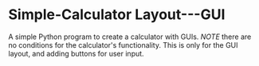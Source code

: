 # Simple-Calculator Layout---GUI
A simple Python program to create a calculator with GUIs.
*NOTE* there are no conditions for the calculator's functionality. 
This is only for the GUI layout, and adding buttons for user input.
